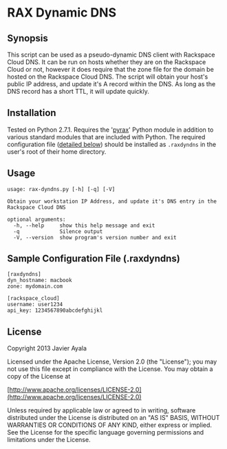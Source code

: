 # RAX Dynamic DNS
## Synopsis

This script can be used as a pseudo-dynamic DNS client with Rackspace Cloud DNS.  It can be run on hosts whether they are on the Rackspace Cloud or not, however it does require that the zone file for the domain be hosted on the Rackspace Cloud DNS.  The script will obtain your host's public IP address, and update it's A record within the DNS.  As long as the DNS record has a short TTL, it will update quickly.

## Installation

Tested on Python 2.7.1.  Requires the '[pyrax](https://github.com/rackspace/pyrax)' Python module in addition to various standard modules that are included with Python.  The required configuration file ([detailed below](#config)) should be installed as `.raxdyndns` in the user's root of their home directory.

## Usage

    usage: rax-dyndns.py [-h] [-q] [-V]
    
    Obtain your workstation IP Address, and update it's DNS entry in the
    Rackspace Cloud DNS
    
    optional arguments:
      -h, --help     show this help message and exit
      -q             Silence output
      -V, --version  show program's version number and exit

## <a name="config"></a>Sample Configuration File (.raxdyndns)

    [raxdyndns]
    dyn_hostname: macbook
    zone: mydomain.com
    
    [rackspace_cloud]
    username: user1234
    api_key: 1234567890abcdefghijkl

## License

   Copyright 2013 Javier Ayala

   Licensed under the Apache License, Version 2.0 (the "License");
   you may not use this file except in compliance with the License.
   You may obtain a copy of the License at

   [http://www.apache.org/licenses/LICENSE-2.0](http://www.apache.org/licenses/LICENSE-2.0)

   Unless required by applicable law or agreed to in writing, software
   distributed under the License is distributed on an "AS IS" BASIS,
   WITHOUT WARRANTIES OR CONDITIONS OF ANY KIND, either express or implied.
   See the License for the specific language governing permissions and
   limitations under the License.